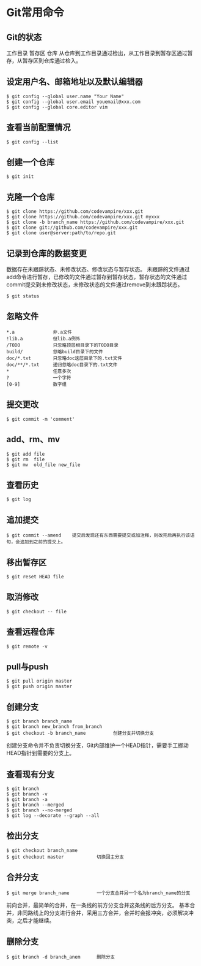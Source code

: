 # Git常用命令

## Git的状态
工作目录 暂存区 仓库
从仓库到工作目录通过检出，从工作目录到暂存区通过暂存，从暂存区到仓库通过检入。

## 设定用户名、邮箱地址以及默认编辑器
```
$ git config --global user.name "Your Name"
$ git config --global user.email youemail@xxx.com
$ git config --global core.editor vim 
```

## 查看当前配置情况
```
$ git config --list
```

## 创建一个仓库
```
$ git init
```

## 克隆一个仓库
```
$ git clone https://github.com/codevampire/xxx.git
$ git clone https://github.com/codevampire/xxx.git myxxx
$ git clone -b branch_name https://github.com/codevampire/xxx.git
$ git clone git://github.com/codevampire/xxx.git
$ git clone user@server:path/to/repo.git
```

## 记录到仓库的数据变更
数据存在未跟踪状态、未修改状态、修改状态与暂存状态。
未跟踪的文件通过add命令进行暂存，已修改的文件通过暂存到暂存状态，暂存状态的文件通过commit提交到未修改状态，未修改状态的文件通过remove到未跟踪状态。
```
$ git status
```

## 忽略文件
```
*.a              非.a文件
!lib.a           但lib.a例外
/TODO            只忽略顶层根目录下的TODO目录
build/           忽略build目录下的文件
doc/*.txt        只忽略doc这层目录下的.txt文件
doc/**/*.txt     递归忽略doc目录下的.txt文件
*                任意多次
?                一个字符
[0-9]            数字组
```

## 提交更改
```
$ git commit -m 'comment'
```

## add、rm、mv
```
$ git add file
$ git rm  file
$ git mv  old_file new_file
```

## 查看历史
```
$ git log
```

## 追加提交
```
$ git commit --amend    提交后发现还有东西需要提交或加注释，则改完后再执行该语句，会追加到之前的提交上。
```

## 移出暂存区
```
$ git reset HEAD file
```

## 取消修改
```
$ git checkout -- file
```

## 查看远程仓库
```
$ git remote -v
```

## pull与push
```
$ git pull origin master
$ git push origin master
```

## 创建分支
```
$ git branch branch_name
$ git branch new_branch from_branch
$ git checkout -b branch_name          创建分支并切换分支
```
创建分支命令并不负责切换分支，Git内部维护一个HEAD指针，需要手工挪动HEAD指针到需要的分支上。

## 查看现有分支
```
$ git branch
$ git branch -v
$ git branch -a
$ git branch --merged
$ git branch --no-merged
$ git log --decorate --graph --all
```

## 检出分支
```
$ git checkout branch_name
$ git checkout master            切换回主分支
```

## 合并分支
```
$ git merge branch_name          一个分支合并另一个名为branch_name的分支
```
前向合并，最简单的合并，在一条线的前方分支合并这条线的后方分支。
基本合并，非同路线上的分支进行合并，采用三方合并，合并时会报冲突，必须解决冲突，之后才能继续。

## 删除分支
```
$ git branch -d branch_anem      删除分支
```
